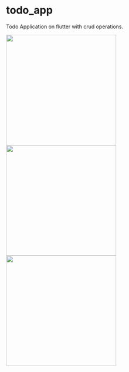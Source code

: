 # todo_app

Todo Application on flutter with crud operations. 

<img src="https://github.com/user-attachments/assets/03d9df54-0245-404c-8424-cca29492d9bf" width="300" />
<img src="https://github.com/user-attachments/assets/cc41c7c7-f579-4b11-8d14-90c0f16672eb" width="300" />
<img src="https://github.com/user-attachments/assets/20413f99-ec28-4aa0-9089-6f2470dfc629" width="300" />

